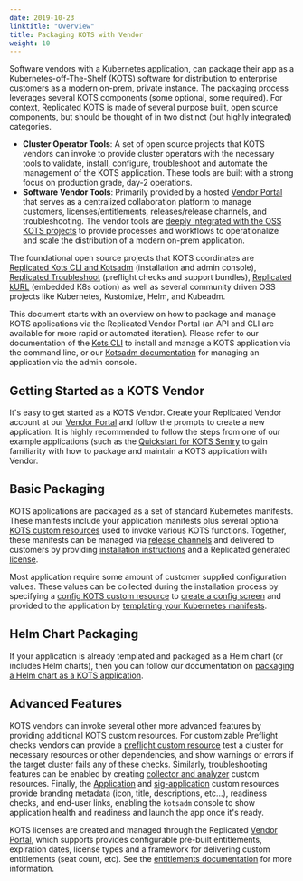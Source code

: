 ```yaml
---
date: 2019-10-23
linktitle: "Overview"
title: Packaging KOTS with Vendor
weight: 10
---
```


Software vendors with a Kubernetes application, can package their app as a Kubernetes-off-The-Shelf (KOTS) software for distribution to enterprise customers as a modern on-prem, private instance. The packaging process leverages several KOTS components (some optional, some required). For context, Replicated KOTS is made of several purpose built, open source components, but should be thought of in two distinct (but highly integrated) categories.

* **Cluster Operator Tools**: A set of open source projects that KOTS vendors can invoke to provide cluster operators with the necessary tools to validate, install, configure, troubleshoot and automate the management of the KOTS application. These tools are built with a strong focus on production grade, day-2 operations.
* **Software Vendor Tools**: Primarily provided by a hosted [Vendor Portal](https://vendor.replicated.com) that serves as a centralized collaboration platform to manage customers, licenses/entitlements, releases/release channels, and troubleshooting. The vendor tools are [deeply integrated with the OSS KOTS projects](https://blog.replicated.com/announcing-kots/) to provide processes and workflows to operationalize and scale the distribution of a modern on-prem application.

The foundational open source projects that KOTS coordinates are [Replicated Kots CLI and Kotsadm](https://kots.io) (installation and admin console), [Replicated Troubleshoot](https://troubleshoot.sh) (preflight checks and support bundles), [Replicated kURL](https://kurl.sh) (embedded K8s option) as well as several community driven OSS projects like Kubernetes, Kustomize, Helm, and Kubeadm.

This document starts with an overview on how to package and manage KOTS applications via the Replicated Vendor Portal (an API and CLI are available for more rapid or automated iteration). Please refer to our documentation of the [Kots CLI](/kots-cli/getting-started/) to install and manage a KOTS application via the command line, or our [Kotsadm documentation](/kotsadm/installing/installing-a-kots-app/) for managing an application via the admin console.

## Getting Started as a KOTS Vendor
It's easy to get started as a KOTS Vendor. Create your Replicated Vendor account at our [Vendor Portal](https://vendor.replicated.com) and follow the prompts to create a new application. It is highly recommended to follow the steps from one of our example applications (such as the [Quickstart for KOTS Sentry](https://github.com/replicatedhq/kots-sentry) to gain familiarity with how to package and maintain a KOTS application with Vendor.

## Basic Packaging
KOTS applications are packaged as a set of standard Kubernetes manifests. These manifests include your application manifests plus several optional [KOTS custom resources](../kots-custom-resources/) used to invoke various KOTS functions. Together, these manifests can be managed via [release channels](../channels-and-releases) and delivered to customers by providing [installation instructions](/kotsadm/installing/installing-a-kots-app/) and a Replicated generated [license](../customers-and-licenses).

Most application require some amount of customer supplied configuration values. These values can be collected during the installation process by specifying a [config KOTS custom resource](/reference/v1beta1/config) to [create a config screen](/vendor/config/config-screen/) and provided to the application by [templating your Kubernetes manifests](../template-functions).

## Helm Chart Packaging
If your application is already templated and packaged as a Helm chart (or includes Helm charts), then you can follow our documentation on [packaging a Helm chart as a KOTS application](/vendor/helm/using-helm-charts/).

## Advanced Features
KOTS vendors can invoke several other more advanced features by providing additional KOTS custom resources. For customizable Preflight checks vendors can provide a [preflight custom resource](/reference/v1beta1/preflight/) test a cluster for necessary resources or other dependencies, and show warnings or errors if the target cluster fails any of these checks. Similarly, troubleshooting features can be enabled by creating [collector and analyzer](/reference/v1beta1/support-bundle) custom resources. Finally, the [Application](/reference/v1beta1/application) and [sig-application](/reference/v1beta1/sig-application) custom resources provide branding metadata (icon, title, descriptions, etc...), readiness checks, and end-user links, enabling the `kotsadm` console to show application health and readiness and launch the app once it's ready.

KOTS licenses are created and managed through the Replicated [Vendor Portal](https://vendor.replicated.com), which supports provides configurable pre-built entitlements, expiration dates, license types and a framework for delivering custom entitlements (seat count, etc). See the [entitlements documentation](/vendor/entitlements/entitlements/) for more information.
